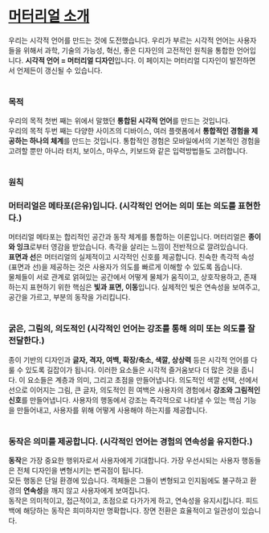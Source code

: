 # [머터리얼 소개](https://material.io/guidelines/material-design/introduction.html)
우리는 시각적 언어를 만드는 것에 도전했습니다. 우리가 부르는 시각적 언어는 사용자들을 위해서 과학, 기술의 가능성, 혁신, 좋은 디자인의 고전적인 원칙을 통합한 언어입니다. **시각적 언어 = 머터리얼 디자인**입니다. 이 페이지는 머터리얼 디자인이 발전하면서 언제든이 갱신될 수 있습니다.<br>
<br>

### 목적
우리의 목적 첫번 째는 위에서 말했던 **통합된 시각적 언어**를 만드는 것입니다. <br>
우리의 목적 두번 째는 다양한 사이즈의 디바이스, 여러 플랫폼에서 **통합적인 경험을 제공하는 하나의 체계**를 만드는 것입니다. 통합적인 경험은 모바일에서의 기본적인 경험을 고려할 뿐만 아니라 터치, 보이스, 마우스, 키보드와 같은 입력방법들도 고려합니다.<br>
<br>

### 원칙
### 머터리얼은 메타포(은유)입니다. (시각적인 언어는 의미 또는 의도를 표현한다.)
머터리얼 메타포는 합리적인 공간과 동작 체계를 통합하는 이론입니다. 머터리얼은 **종이와 잉크**로부터 영감을 받았습니다. 촉각을 살리는 느낌이 전반적으로 깔려있습니다.<br>
**표면과 선**은 머터리얼의 실제적이고 시각적인 신호를 제공합니다. 친숙한 촉각적 속성(표면과 선)을 제공하는 것은 사용자가 의도를 빠르게 이해할 수 있도록 돕습니다.<br>
물체들이 서로 관계로 얽혀있는 공간에서 어떻게 물체가 움직이고, 상호작용하고, 존재하는지 표현하기 위한 핵심은 **빛과 표면, 이동**입니다. 실제적인 빛은 연속성을 보여주고, 공간을 가르고, 부분의 동작을 가리킵니다.<br>
<br>

### 굵은, 그림의, 의도적인 (시각적인 언어는 강조를 통해 의미 또는 의도를 잘 전달한다.)
종이 기반의 디자인과 **글자, 격자, 여백, 확장/축소, 색깔, 상상력** 등은 시각적 언어를 다룰 수 있도록 길잡이가 됩니다. 이러한 요소들은 시각적 즐거움보다 더 많은 것을 줍니다. 이 요소들은 계층과 의미, 그리고 초점을 만들어냅니다. 의도적인 색깔 선택, 선에서 선으로 이어지는 그림, 큰 글자, 의도적인 흰 여백은 사용자의 경험에서 **강조와 그림적인 신호**를 만들어냅니다. 사용자의 행동에서 강조는 즉각적으로 나타낼 수 있는 핵심 기능을 만들어내고, 사용자를 위해 어떻게 사용해야 하는지를 제공합니다.<br>
<br>

### 동작은 의미를 제공합니다. (시각적인 언어는 경험의 연속성을 유지한다.)
**동작**은 가장 중요한 행위자로서 사용자에게 기대합니다. 가장 우선시되는 사용자 행동들은 전체 디자인을 변형시키는 변곡점이 됩니다.<br>
모든 행동은 단일 환경에 있습니다. 객체들은 그들이 변형되고 인지됨에도 불구하고 환경의 **연속성**을 깨지 않고 사용자에게 보여집니다.<br>
동작은 의미적이고, 접근적이고, 초점으로 다가가게 하고, 연속성을 유지시킵니다. 피드백에 해당하는 동작은 희미하지만 명확합니다. 장면 전환은 효율적이고 일관성이 있습니다.

